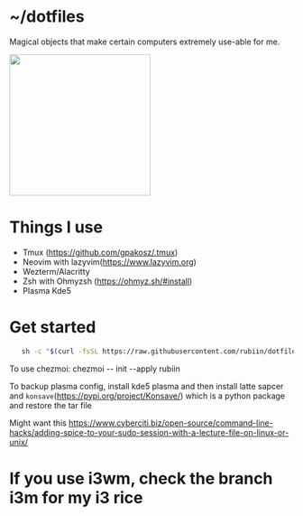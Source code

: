# ~/dotfiles

Magical objects that make certain computers extremely use-able for me.

<img src="https://i.imgur.com/dWiAjUx.gif" height=250/>

# Things I use 
* Tmux (https://github.com/gpakosz/.tmux)
* Neovim with lazyvim(https://www.lazyvim.org)
* Wezterm/Alacritty
* Zsh with Ohmyzsh (https://ohmyz.sh/#install)
* Plasma Kde5

# Get started
 ```bash
  	sh -c "$(curl -fsSL https://raw.githubusercontent.com/rubiin/dotfiles/master/dot_bin/executable_install-all.sh)"
```
To use chezmoi:
chezmoi -- init --apply rubiin



To backup plasma config, install kde5 plasma and then install latte sapcer and `konsave`(https://pypi.org/project/Konsave/) which is a python package and restore the tar file 


Might want this https://www.cyberciti.biz/open-source/command-line-hacks/adding-spice-to-your-sudo-session-with-a-lecture-file-on-linux-or-unix/

# If you use i3wm, check the branch i3m for my i3 rice
